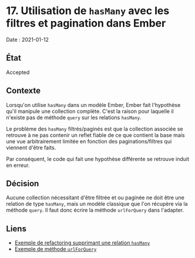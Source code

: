 # 17. Utilisation de `hasMany` avec les filtres et pagination dans Ember

Date : 2021-01-12

## État

Accepted

## Contexte

Lorsqu'on utilise `hasMany` dans un modèle Ember, Ember fait l'hypothèse qu'il manipule une collection complète.
C'est la raison pour laquelle il n'existe pas de méthode `query` sur les relations `hasMany`.

Le problème des `hasMany` filtrés/paginés est que la collection associée se retrouve à ne pas contenir un reflet fiable de ce que contient la base mais une vue arbitrairement limitée en fonction des paginations/filtres qui viennent d'être faits.

Par conséquent, le code qui fait une hypothèse différente se retrouve induit en erreur.

## Décision

Aucune collection nécessitant d'être filtrée et ou paginée ne doit être une relation de type `hasMany`, mais un modèle classique que l'on récupère via la méthode `query`.
Il faut donc écrire la méthode `urlForQuery` dans l'adapter.

## Liens

- [Exemple de refactoring supprimant une relation `hasMany`](https://github.com/1024pix/pix/pull/2370)
- [Exemple de méthode `urlForQuery`](https://github.com/1024pix/pix/blob/58b480eef06c82273b7ee64a722a453befeaac95/admin/app/adapters/organization.js#L5-L11)
